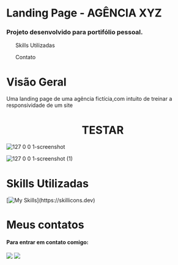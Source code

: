 # Landing Page - AGÊNCIA XYZ

### Projeto desenvolvido para portifólio pessoal.

<ul href="#Skills utilizadas">Skills Utilizadas</ul>
<ul href="">Contato</ul>



# Visão Geral

<P>Uma landing page de uma agência fictícia,com intuito de treinar a responsividade de um site</p>

<h1 align="center">TESTAR</h1>


![127 0 0 1-screenshot](https://user-images.githubusercontent.com/102608021/194709384-f23ed485-8226-4a0b-8640-6f31799da24b.png)

![127 0 0 1-screenshot (1)](https://user-images.githubusercontent.com/102608021/194709460-6f0a110b-cb78-4428-9aa3-c5d5127336c2.png)

# Skills Utilizadas

[![My Skills](https://skillicons.dev/icons?i=html,css,)](https://skillicons.dev)


# Meus contatos

#### Para entrar em contato comigo:

 <a href = "gustavorr001@gmail.com"><img src="https://img.shields.io/badge/-Gmail-%23333?style=for-the-badge&logo=gmail&logoColor=white" target="_blank"></a>
 <a href="www.linkedin.com/in/gusta-rodrigues" target="_blank"><img src="https://img.shields.io/badge/-LinkedIn-%230077B5?style=for-the-badge&logo=linkedin&logoColor=white" target="_blank"></a> 

